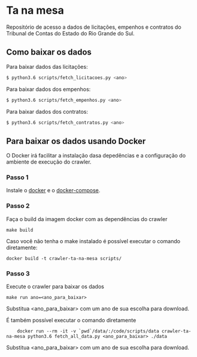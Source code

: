 # Ta na mesa

Repositório de acesso a dados de licitações, empenhos e contratos do Tribunal de Contas do Estado do Rio Grande do Sul.

## Como baixar os dados

Para baixar dados das licitações:
```sh
$ python3.6 scripts/fetch_licitacoes.py <ano>
```

Para baixar dados dos empenhos:
```sh
$ python3.6 scripts/fetch_empenhos.py <ano>
```

Para baixar dados dos contratos:
```sh
$ python3.6 scripts/fetch_contratos.py <ano>
```

## Para baixar os dados usando Docker

O Docker irá facilitar a instalação dasa depedências e a configuração do ambiente de execução do crawler.

### Passo 1
Instale o [docker](https://docs.docker.com/install/) e o [docker-compose](https://docs.docker.com/compose/install/).

### Passo 2
Faça o build da imagem docker com as dependências do crawler
```
make build
```

Caso você não tenha o make instalado é possível executar o comando diretamente:

```
docker build -t crawler-ta-na-mesa scripts/	
```

### Passo 3
Execute o crawler para baixar os dados

```
make run ano=<ano_para_baixar>
```

Substitua <ano_para_baixar> com um ano de sua escolha para download.

É também possível executar o comando diretamente

```
	docker run --rm -it -v `pwd`/data/:/code/scripts/data crawler-ta-na-mesa python3.6 fetch_all_data.py <ano_para_baixar> ./data
```

Substitua <ano_para_baixar> com um ano de sua escolha para download.

